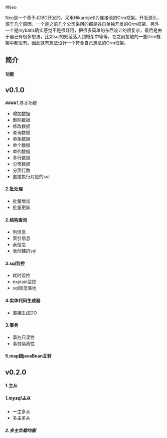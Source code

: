 
#Neo

Neo是一个基于JDBC开发的，采用Hikaricp作为连接池的Orm框架。开发源头，源于几个原因，一个是之前几个公司采用的都是各自单独开发的Orm框架，另外一个是mybatis确实感觉不是很好用，把很多简单的东西设计的很复杂，最后是由于自己有很多想法，比如sql的规范落入到框架中等等，在之前接触的一些Orm框架中都没有。因此就有想法设计一个符合自己想法的Orm框架。
## 简介
#### 功能
## v0.1.0
####1.基本功能
   - 增加数据
   - 删除数据
   - 修改数据
   - 查询数据
   - 单条数据
   - 单个数据
   - 单列数据
   - 多行数据
   - 分页数据
   - 分页行数
   - 直接执行对应的sql
   
#### 2.批处理
- 批量增加
- 批量更新

#### 2.结构查询
- 列信息
- 索引信息
- 表信息
- 表创建的sql

#### 3.sql监控
- 耗时监控
- explain监控
- sql规范落地

#### 4.实体代码生成器
- 直接生成DO

#### 3.事务
- 事务只读性
- 事务隔离性

#### 5.map跟javaBean互转

## v0.2.0
#### 1.主从
##### 1.mysql主从
- 一主多从
- 多主多从
##### 2.多主负载均衡
